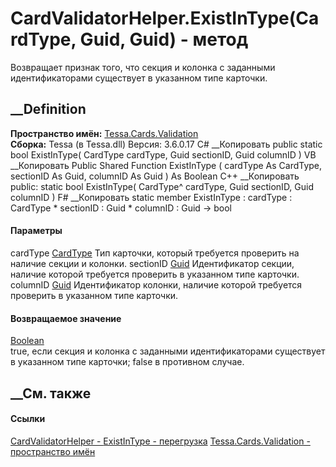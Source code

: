 # CardValidatorHelper.ExistInType(CardType, Guid, Guid) - метод
Возвращает признак того, что секция и колонка с заданными идентификаторами
существует в указанном типе карточки.
## __Definition
 **Пространство имён:** [Tessa.Cards.Validation](N_Tessa_Cards_Validation.htm)  
 **Сборка:** Tessa (в Tessa.dll) Версия: 3.6.0.17
C# __Копировать
     public static bool ExistInType(
    	CardType cardType,
    	Guid sectionID,
    	Guid columnID
    )
VB __Копировать
     Public Shared Function ExistInType ( 
    	cardType As CardType,
    	sectionID As Guid,
    	columnID As Guid
    ) As Boolean
C++ __Копировать
     public:
    static bool ExistInType(
    	CardType^ cardType, 
    	Guid sectionID, 
    	Guid columnID
    )
F# __Копировать
     static member ExistInType : 
            cardType : CardType * 
            sectionID : Guid * 
            columnID : Guid -> bool 
#### Параметры
cardType [CardType](T_Tessa_Cards_CardType.htm)
    Тип карточки, который требуется проверить на наличие секции и колонки.
sectionID [Guid](https://learn.microsoft.com/dotnet/api/system.guid)
    Идентификатор секции, наличие которой требуется проверить в указанном типе карточки.
columnID [Guid](https://learn.microsoft.com/dotnet/api/system.guid)
    Идентификатор колонки, наличие которой требуется проверить в указанном типе карточки.
#### Возвращаемое значение
[Boolean](https://learn.microsoft.com/dotnet/api/system.boolean)  
true, если секция и колонка с заданными идентификаторами существует в
указанном типе карточки; false в противном случае.
## __См. также
#### Ссылки
[CardValidatorHelper - ](T_Tessa_Cards_Validation_CardValidatorHelper.htm)
[ExistInType -
перегрузка](Overload_Tessa_Cards_Validation_CardValidatorHelper_ExistInType.htm)
[Tessa.Cards.Validation - пространство имён](N_Tessa_Cards_Validation.htm)
